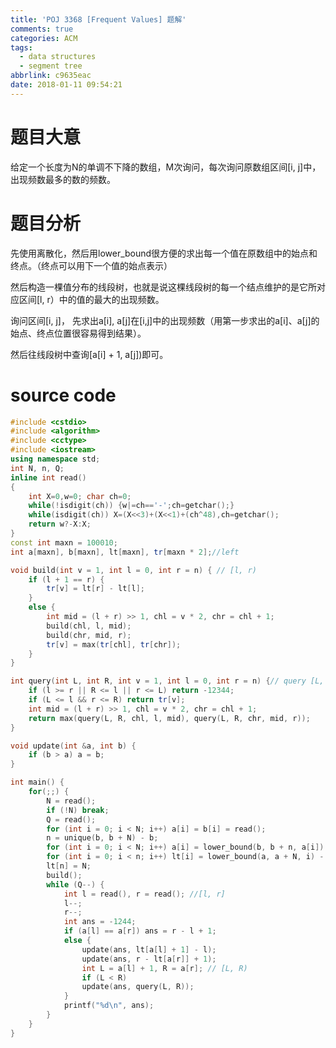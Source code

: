 ```yaml
---
title: 'POJ 3368 [Frequent Values] 题解'
comments: true
categories: ACM
tags:
  - data structures
  - segment tree
abbrlink: c9635eac
date: 2018-01-11 09:54:21
---
```

# 题目大意
给定一个长度为N的单调不下降的数组，M次询问，每次询问原数组区间[i, j]中，出现频数最多的数的频数。


<!-- more -->


# 题目分析
先使用离散化，然后用lower_bound很方便的求出每一个值在原数组中的始点和终点。（终点可以用下一个值的始点表示）

然后构造一棵值分布的线段树，也就是说这棵线段树的每一个结点维护的是它所对应区间[l, r）中的值的最大的出现频数。

询问区间[i, j]， 先求出a[i], a[j]在[i,j]中的出现频数（用第一步求出的a[i]、a[j]的始点、终点位置很容易得到结果）。

然后往线段树中查询[a[i] + 1, a[j])即可。

# source code
```c++
#include <cstdio>
#include <algorithm>
#include <cctype>
#include <iostream>
using namespace std;
int N, n, Q;
inline int read()
{
    int X=0,w=0; char ch=0;
    while(!isdigit(ch)) {w|=ch=='-';ch=getchar();}
    while(isdigit(ch)) X=(X<<3)+(X<<1)+(ch^48),ch=getchar();
    return w?-X:X;
}
const int maxn = 100010;
int a[maxn], b[maxn], lt[maxn], tr[maxn * 2];//left

void build(int v = 1, int l = 0, int r = n) { // [l, r)
    if (l + 1 == r) {
        tr[v] = lt[r] - lt[l];
    }
    else {
        int mid = (l + r) >> 1, chl = v * 2, chr = chl + 1;
        build(chl, l, mid);
        build(chr, mid, r);
        tr[v] = max(tr[chl], tr[chr]);
    }
}

int query(int L, int R, int v = 1, int l = 0, int r = n) {// query [L, R) 
    if (l >= r || R <= l || r <= L) return -12344;
    if (L <= l && r <= R) return tr[v];
    int mid = (l + r) >> 1, chl = v * 2, chr = chl + 1;
    return max(query(L, R, chl, l, mid), query(L, R, chr, mid, r));
}

void update(int &a, int b) {
    if (b > a) a = b;
}

int main() {
    for(;;) {
        N = read();
        if (!N) break;
        Q = read();
        for (int i = 0; i < N; i++) a[i] = b[i] = read();
        n = unique(b, b + N) - b;
        for (int i = 0; i < N; i++) a[i] = lower_bound(b, b + n, a[i]) - b;
        for (int i = 0; i < n; i++) lt[i] = lower_bound(a, a + N, i) - a;
        lt[n] = N;
        build();
        while (Q--) {
            int l = read(), r = read(); //[l, r]
            l--;
            r--;
            int ans = -1244;
            if (a[l] == a[r]) ans = r - l + 1;
            else {
                update(ans, lt[a[l] + 1] - l);
                update(ans, r - lt[a[r]] + 1);
                int L = a[l] + 1, R = a[r]; // [L, R)
                if (L < R)
                update(ans, query(L, R));
            }
            printf("%d\n", ans);
        }
    }
}
```